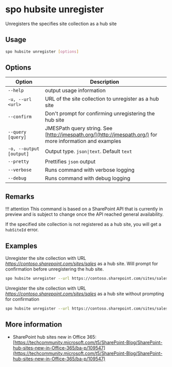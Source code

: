 # spo hubsite unregister

Unregisters the specifies site collection as a hub site

## Usage

```sh
spo hubsite unregister [options]
```

## Options

Option|Description
------|-----------
`--help`|output usage information
`-u, --url <url>`|URL of the site collection to unregister as a hub site
`--confirm`|Don't prompt for confirming unregistering the hub site
`--query [query]`|JMESPath query string. See [http://jmespath.org/](http://jmespath.org/) for more information and examples
`-o, --output [output]`|Output type. `json\|text`. Default `text`
`--pretty`|Prettifies `json` output
`--verbose`|Runs command with verbose logging
`--debug`|Runs command with debug logging

## Remarks

!!! attention
    This command is based on a SharePoint API that is currently in preview and is subject to change once the API reached general availability.

If the specified site collection is not registered as a hub site, you will get a `hubSiteId` error.

## Examples

Unregister the site collection with URL _https://contoso.sharepoint.com/sites/sales_ as a hub site. Will prompt for confirmation before unregistering the hub site.

```sh
spo hubsite unregister --url https://contoso.sharepoint.com/sites/sales
```

Unregister the site collection with URL _https://contoso.sharepoint.com/sites/sales_ as a hub site without prompting for confirmation

```sh
spo hubsite unregister --url https://contoso.sharepoint.com/sites/sales --confirm
```

## More information

- SharePoint hub sites new in Office 365: [https://techcommunity.microsoft.com/t5/SharePoint-Blog/SharePoint-hub-sites-new-in-Office-365/ba-p/109547](https://techcommunity.microsoft.com/t5/SharePoint-Blog/SharePoint-hub-sites-new-in-Office-365/ba-p/109547)